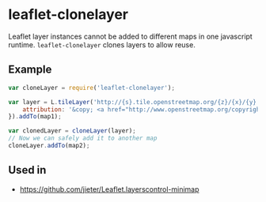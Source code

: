 # leaflet-clonelayer

Leaflet layer instances cannot be added to different maps in one javascript runtime.
`leaflet-clonelayer` clones layers to allow reuse.

## Example

```JavaScript
var cloneLayer = require('leaflet-clonelayer');

var layer = L.tileLayer('http://{s}.tile.openstreetmap.org/{z}/{x}/{y}.png', {
	attribution: '&copy; <a href="http://www.openstreetmap.org/copyright">OpenStreetMap</a>'
}).addTo(map1);

var clonedLayer = cloneLayer(layer);
// Now we can safely add it to another map
cloneLayer.addTo(map2);
```

## Used in
 - https://github.com/jieter/Leaflet.layerscontrol-minimap
